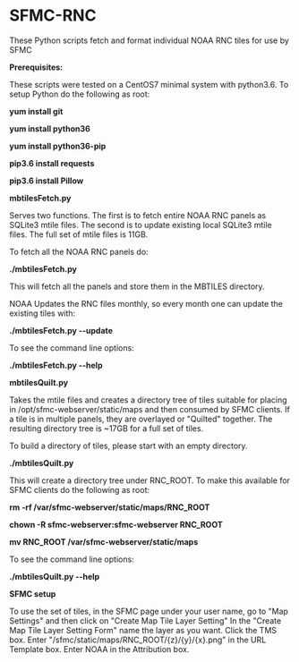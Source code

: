 # SFMC-RNC

These Python scripts fetch and format individual NOAA RNC tiles for use by SFMC

**Prerequisites:**

These scripts were tested on a CentOS7 minimal system with python3.6. To setup Python do the following as root:

**yum install git**

**yum install python36**

**yum install python36-pip**

**pip3.6 install requests**

**pip3.6 install Pillow**

**mbtilesFetch.py**

Serves two functions. The first is to fetch entire NOAA RNC panels as SQLite3 mtile files.
The second is to update existing local SQLite3 mtile files. The full set of mtile files is 11GB.

To fetch all the NOAA RNC panels do:

**./mbtilesFetch.py**

This will fetch all the panels and store them in the MBTILES directory.

NOAA Updates the RNC files monthly, so every month one can update the existing tiles with:

**./mbtilesFetch.py --update**

To see the command line options:

**./mbtilesFetch.py --help**

**mbtilesQuilt.py**

Takes the mtile files and creates a directory tree of tiles suitable for placing in
/opt/sfmc-webserver/static/maps and then consumed by SFMC clients. If a tile is in multiple panels, they are overlayed or "Quilted" together. The resulting directory tree is ~17GB for a full set of tiles.

To build a directory of tiles, please start with an empty directory.

**./mbtilesQuilt.py**

This will create a directory tree under RNC_ROOT. To make this available for SFMC clients do the following as root:

**rm -rf /var/sfmc-webserver/static/maps/RNC_ROOT**

**chown -R sfmc-webserver:sfmc-webserver RNC_ROOT**

**mv RNC_ROOT /var/sfmc-webserver/static/maps**

To see the command line options:

**./mbtilesQuilt.py --help**

**SFMC setup**

To use the set of tiles, in the SFMC page under your user name, go to "Map Settings" 
and then click on "Create Map Tile Layer Setting" 
In the "Create Map Tile Layer Setting Form" name the layer as you want. Click the TMS box.
Enter "/sfmc/static/maps/RNC_ROOT/{z}/{y}/{x}.png" in the URL Template box.
Enter NOAA in the Attribution box.
